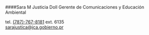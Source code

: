 

####Sara M Justicia Doll
Gerente de Comunicaciones
y Educación Ambiental

  tel. [(787)-767-8181][1] ext. 6135  
  [sarajustica@jca.gobierno.pr][0]
  
[0]:mailto:sarajustica@jca.gobierno.pr
[1]:tel:+17877678181;6135#